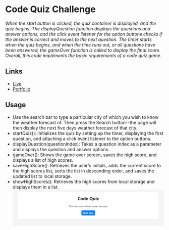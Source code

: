 # Code Quiz Challenge
_When the start button is clicked, the quiz container is displayed, and the quiz begins. The displayQuestion function displays the questions and answer options, and the click event listener for the option buttons checks if the answer is correct and moves to the next question. The timer starts when the quiz begins, and when the time runs out, or all questions have been answered, the gameOver function is called to display the final score. Overall, this code implements the basic requirements of a code quiz game._

## Links
* [Live](https://mcbariekman.github.io/code-quiz-challenge/)
* [Portfolio](https://mcbariekman.github.io/bariekman_portfolio/)

## Usage
* Use the search bar to type a particular city of which you wish to know the weather forecast of. Then press the Search button--the page will then display the next five days weather forecast of that city.
* startQuiz(): Initializes the quiz by setting up the timer, displaying the first question, and attaching a click event listener to the option buttons.
* displayQuestion(questionIndex): Takes a question index as a parameter and displays the question and answer options.
* gameOver(): Shows the game over screen, saves the high score, and displays a list of high scores.
* saveHighScore(): Retrieves the user's initials, adds the current score to the high scores list, sorts the list in descending order, and saves the updated list to local storage.
* showHighScores(): Retrieves the high scores from local storage and displays them in a list.
![Live Page](./assets/usage.png)

